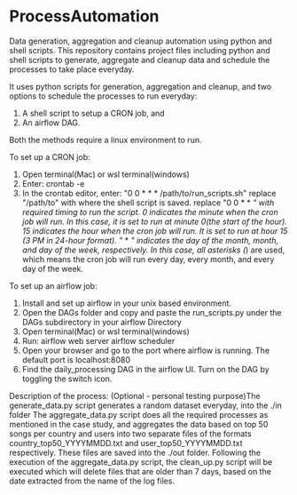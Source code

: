 # ProcessAutomation
Data generation, aggregation and cleanup automation using python and shell scripts.
This repository contains project files including python and shell scripts to generate, aggregate and cleanup data and schedule the processes to take place everyday.

It uses python scripts for generation, aggregation and cleanup, and two options to schedule the processes to run everyday:
1. A shell script to setup a CRON job, and
2. An airflow DAG.

Both the methods require a linux environment to run.

To set up a CRON job:
1. Open terminal(Mac) or wsl terminal(windows)
2. Enter: crontab -e
3. In the crontab editor, enter:
"0 0 * * * /path/to/run_scripts.sh"
replace "/path/to" with where the shell script is saved.
replace "0 0 * * *" with required timing to run the script.
0 indicates the minute when the cron job will run. In this case, it is set to run at minute 0(the start of the hour).
15 indicates the hour when the cron job will run. It is set to run at hour 15 (3 PM in 24-hour format).
"* * *" indicates the day of the month, month, and day of the week, respectively. In this case, all asterisks (*) are used, which means the cron job will run every day, every month, and every day of the week.

To set up an airflow job:
1. Install and set up airflow in your unix based environment.
2. Open the DAGs folder and copy and paste the run_scripts.py under the DAGs subdirectory in your airflow Directory
2. Open terminal(Mac) or wsl terminal(windows)
3. Run:
	airflow web server
	airflow scheduler
4. Open your browser and go to the port where airflow is running. The default port is localhost:8080
5. Find the daily_processing DAG in the airflow UI. Turn on the DAG by toggling the switch icon.

Description of the process:
(Optional - personal testing purpose)The generate_data.py script generates a random dataset everyday, into the ./in folder
The aggregate_data.py script does all the required processes as mentioned in the case study, and aggregates the data based on top 50 songs per country and users into two separate files of the formats country_top50_YYYYMMDD.txt and user_top50_YYYYMMDD.txt respectively. These files are saved into the ./out folder.
Following the execution of the aggregate_data.py script, the clean_up.py script will be executed which will delete files that are older than 7 days, based on the date extracted from the name of the log files.
